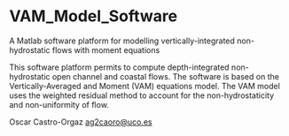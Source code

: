 # VAM_Model_Software
A Matlab software platform for modelling vertically-integrated non-hydrostatic flows with moment equations

This software platform permits to compute depth-integrated non-hydrostatic open channel and coastal flows. The software is based on the Vertically-Averaged and Moment (VAM) equations model. The VAM model uses the weighted residual method to account for the non-hydrostaticity and non-uniformity of flow.  

Oscar Castro-Orgaz 
ag2caoro@uco.es
